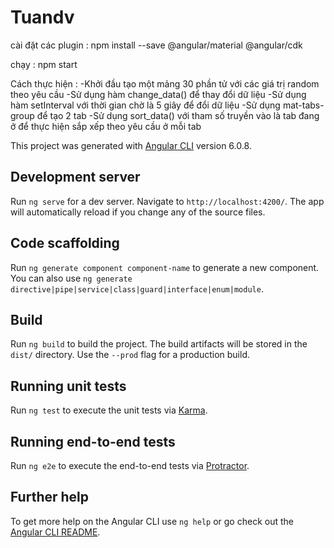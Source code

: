 # Tuandv
 
cài đặt các plugin : npm install --save @angular/material @angular/cdk
                      
chạy : npm start 

Cách thực hiện : -Khởi đầu tạo một mảng 30 phần tử với các giá trị random theo yêu cầu
                 -Sử dụng hàm change_data() để thay đổi dữ liệu
                 -Sử dụng hàm setInterval với thời gian chờ là 5 giây để đổi dữ liệu
                 -Sử dụng mat-tabs-group để tạo 2 tab
                 -Sử dụng sort_data() với tham số truyền vào là tab đang ở để thực hiện sắp xếp                    theo yêu cầu ở mỗi tab

This project was generated with [Angular CLI](https://github.com/angular/angular-cli) version 6.0.8.

## Development server

Run `ng serve` for a dev server. Navigate to `http://localhost:4200/`. The app will automatically reload if you change any of the source files.

## Code scaffolding

Run `ng generate component component-name` to generate a new component. You can also use `ng generate directive|pipe|service|class|guard|interface|enum|module`.

## Build

Run `ng build` to build the project. The build artifacts will be stored in the `dist/` directory. Use the `--prod` flag for a production build.

## Running unit tests

Run `ng test` to execute the unit tests via [Karma](https://karma-runner.github.io).

## Running end-to-end tests

Run `ng e2e` to execute the end-to-end tests via [Protractor](http://www.protractortest.org/).

## Further help

To get more help on the Angular CLI use `ng help` or go check out the [Angular CLI README](https://github.com/angular/angular-cli/blob/master/README.md).
